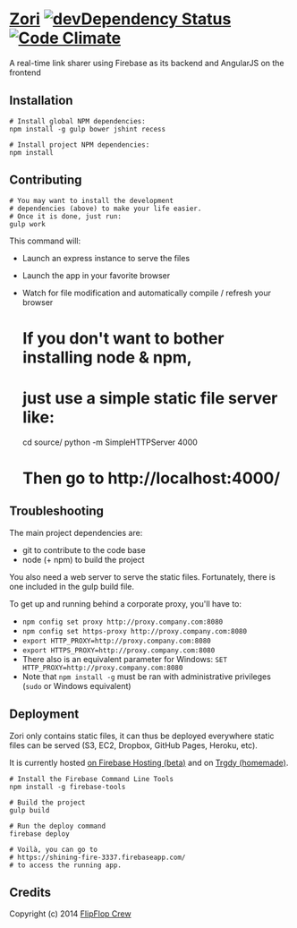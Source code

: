 [Zori](https://shining-fire-3337.firebaseapp.com/) [![devDependency Status](https://david-dm.org/FlipFlopWeekly/zori/dev-status.png)](https://david-dm.org/FlipFlopWeekly/zori#info=devDependencies) [![Code Climate](https://codeclimate.com/github/FlipFlopWeekly/zori.png)](https://codeclimate.com/github/FlipFlopWeekly/zori)
====

A real-time link sharer using Firebase as its backend and AngularJS on the frontend

## Installation
    
    # Install global NPM dependencies:
    npm install -g gulp bower jshint recess

    # Install project NPM dependencies:
    npm install

## Contributing
    
    # You may want to install the development
    # dependencies (above) to make your life easier.
    # Once it is done, just run:
    gulp work

This command will:

- Launch an express instance to serve the files
- Launch the app in your favorite browser
- Watch for file modification and automatically compile / refresh your browser
    
    # If you don't want to bother installing node & npm,
    # just use a simple static file server like:
    cd source/
    python -m SimpleHTTPServer 4000
    # Then go to http://localhost:4000/

## Troubleshooting

The main project dependencies are:
- git to contribute to the code base
- node (+ npm) to build the project

You also need a web server to serve the static files. Fortunately, there is one included in the gulp build file.

To get up and running behind a corporate proxy, you'll have to:
- `npm config set proxy http://proxy.company.com:8080`
- `npm config set https-proxy http://proxy.company.com:8080`
- `export HTTP_PROXY=http://proxy.company.com:8080`
- `export HTTPS_PROXY=http://proxy.company.com:8080`
- There also is an equivalent parameter for Windows: `SET HTTP_PROXY=http://proxy.company.com:8080`
- Note that `npm install -g` must be ran with administrative privileges (`sudo` or Windows equivalent)

## Deployment

Zori only contains static files, it can thus be deployed everywhere static files can be served (S3, EC2, Dropbox, GitHub Pages, Heroku, etc).

It is currently hosted [on Firebase Hosting (beta)](https://shining-fire-3337.firebaseapp.com/) and on [Trgdy (homemade)](http://flipflop.trgdy.com/).

    # Install the Firebase Command Line Tools
    npm install -g firebase-tools

    # Build the project
    gulp build

    # Run the deploy command
    firebase deploy

    # Voilà, you can go to
    # https://shining-fire-3337.firebaseapp.com/
    # to access the running app.

## Credits

Copyright (c) 2014 [FlipFlop Crew](https://github.com/FlipFlopWeekly)
